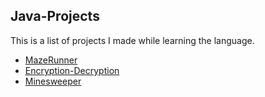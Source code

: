 <h2> Java-Projects</h2>

<p>This is a list of projects I made while learning the language.</p>

* [MazeRunner](https://github.com/antonio-b21/Java-Projects/tree/master/MazeRunner/src/com/company)</li>
* [Encryption-Decryption](https://github.com/antonio-b21/Java-Projects/tree/master/Encryption-Decryption/src/com/company)</li>
* [Minesweeper](https://github.com/antonio-b21/Java-Projects/tree/master/Minesweeper/src/com/company)</li>


